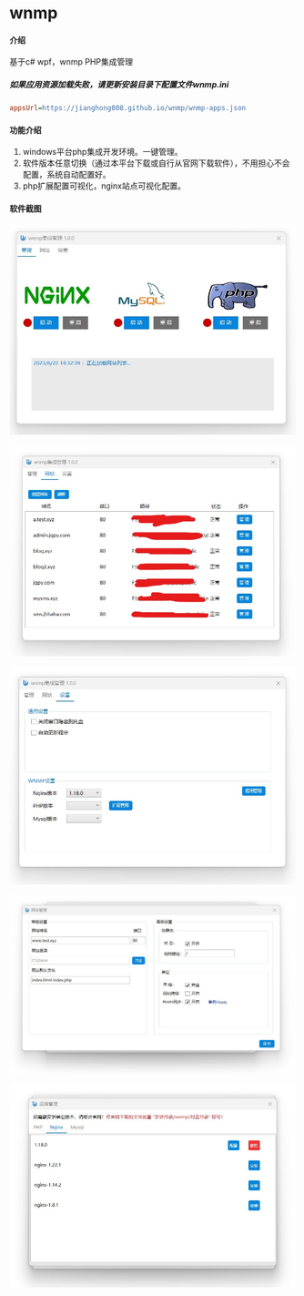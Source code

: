 # wnmp

#### 介绍
基于c# wpf，wnmp PHP集成管理
##### 如果应用资源加载失败，请更新安装目录下配置文件wnmp.ini
```ini
appsUrl=https://jianghong008.github.io/wnmp/wnmp-apps.json
```
#### 功能介绍
1. windows平台php集成开发环境。一键管理。
2. 软件版本任意切换（通过本平台下载或自行从官网下载软件），不用担心不会配置，系统自动配置好。
3. php扩展配置可视化，nginx站点可视化配置。

#### 软件截图

![主界面](docs/static/1.jpg "主界面.png")

![站点管理](docs/static/2.jpg "站点管理.png")

![应用设置](docs/static/4.jpg "应用设置.png")

![站点设置](docs/static/3.jpg "站点设置.png")

![软件安装](docs/static/5.jpg "软件安装")

